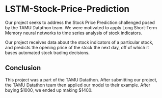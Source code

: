 # LSTM-Stock-Price-Prediction
Our project seeks to address the Stock Price Prediction challenged posed by the TAMU Datathon team. We were motivated to apply Long Short-Term Memory neural networks to time series analysis of stock indicators.

Our project receives data about the stock indicators of a particular stock, and predicts the opening price of the stock the next day, off of which it bases automated stock trading decisions.


## Conclusion
This project was a part of the TAMU Datathon. After submitting our project, the TAMU Datathon team then applied our model to their example. After buying $1000, we ended up making $1400. 
